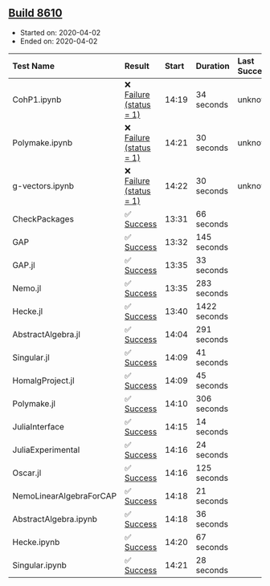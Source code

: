 ## [Build 8610](https://oscarci.mathematik.uni-kl.de/job/oscar/8610/)

* Started on: 2020-04-02
* Ended on: 2020-04-02

| Test Name    | Result | Start | Duration | Last Success | First Failure |
|:-------------|:-------|:------|:---------|:-------------|:--------------|
| CohP1.ipynb | ❌ [Failure (status = 1)](https://oscarci.mathematik.uni-kl.de/job/oscar/8610/artifact/logs/build-8610/CohP1.ipynb.log) | 14:19 | 34 seconds | unknown | unknown |
| Polymake.ipynb | ❌ [Failure (status = 1)](https://oscarci.mathematik.uni-kl.de/job/oscar/8610/artifact/logs/build-8610/Polymake.ipynb.log) | 14:21 | 30 seconds | unknown | unknown |
| g-vectors.ipynb | ❌ [Failure (status = 1)](https://oscarci.mathematik.uni-kl.de/job/oscar/8610/artifact/logs/build-8610/g-vectors.ipynb.log) | 14:22 | 30 seconds | unknown | unknown |
| CheckPackages | ✅ [Success](https://oscarci.mathematik.uni-kl.de/job/oscar/8610/artifact/logs/build-8610/CheckPackages.log) | 13:31 | 66 seconds |  |  |
| GAP | ✅ [Success](https://oscarci.mathematik.uni-kl.de/job/oscar/8610/artifact/logs/build-8610/GAP.log) | 13:32 | 145 seconds |  |  |
| GAP.jl | ✅ [Success](https://oscarci.mathematik.uni-kl.de/job/oscar/8610/artifact/logs/build-8610/GAP.jl.log) | 13:35 | 33 seconds |  |  |
| Nemo.jl | ✅ [Success](https://oscarci.mathematik.uni-kl.de/job/oscar/8610/artifact/logs/build-8610/Nemo.jl.log) | 13:35 | 283 seconds |  |  |
| Hecke.jl | ✅ [Success](https://oscarci.mathematik.uni-kl.de/job/oscar/8610/artifact/logs/build-8610/Hecke.jl.log) | 13:40 | 1422 seconds |  |  |
| AbstractAlgebra.jl | ✅ [Success](https://oscarci.mathematik.uni-kl.de/job/oscar/8610/artifact/logs/build-8610/AbstractAlgebra.jl.log) | 14:04 | 291 seconds |  |  |
| Singular.jl | ✅ [Success](https://oscarci.mathematik.uni-kl.de/job/oscar/8610/artifact/logs/build-8610/Singular.jl.log) | 14:09 | 41 seconds |  |  |
| HomalgProject.jl | ✅ [Success](https://oscarci.mathematik.uni-kl.de/job/oscar/8610/artifact/logs/build-8610/HomalgProject.jl.log) | 14:09 | 45 seconds |  |  |
| Polymake.jl | ✅ [Success](https://oscarci.mathematik.uni-kl.de/job/oscar/8610/artifact/logs/build-8610/Polymake.jl.log) | 14:10 | 306 seconds |  |  |
| JuliaInterface | ✅ [Success](https://oscarci.mathematik.uni-kl.de/job/oscar/8610/artifact/logs/build-8610/JuliaInterface.log) | 14:15 | 14 seconds |  |  |
| JuliaExperimental | ✅ [Success](https://oscarci.mathematik.uni-kl.de/job/oscar/8610/artifact/logs/build-8610/JuliaExperimental.log) | 14:16 | 24 seconds |  |  |
| Oscar.jl | ✅ [Success](https://oscarci.mathematik.uni-kl.de/job/oscar/8610/artifact/logs/build-8610/Oscar.jl.log) | 14:16 | 125 seconds |  |  |
| NemoLinearAlgebraForCAP | ✅ [Success](https://oscarci.mathematik.uni-kl.de/job/oscar/8610/artifact/logs/build-8610/NemoLinearAlgebraForCAP.log) | 14:18 | 21 seconds |  |  |
| AbstractAlgebra.ipynb | ✅ [Success](https://oscarci.mathematik.uni-kl.de/job/oscar/8610/artifact/logs/build-8610/AbstractAlgebra.ipynb.log) | 14:18 | 36 seconds |  |  |
| Hecke.ipynb | ✅ [Success](https://oscarci.mathematik.uni-kl.de/job/oscar/8610/artifact/logs/build-8610/Hecke.ipynb.log) | 14:20 | 67 seconds |  |  |
| Singular.ipynb | ✅ [Success](https://oscarci.mathematik.uni-kl.de/job/oscar/8610/artifact/logs/build-8610/Singular.ipynb.log) | 14:21 | 28 seconds |  |  |
